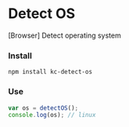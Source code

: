 # Detect OS
[Browser] Detect operating system

### Install
```
npm install kc-detect-os
```

### Use
```js
var os = detectOS();
console.log(os); // linux
```

